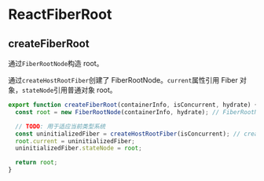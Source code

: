 # ReactFiberRoot

## createFiberRoot

通过`FiberRootNode`构造 root。

通过`createHostRootFiber`创建了 FiberRootNode。`current`属性引用 Fiber 对象，`stateNode`引用普通对象 root。

```javascript
export function createFiberRoot(containerInfo, isConcurrent, hydrate) {
  const root = new FiberRootNode(containerInfo, hydrate); // FiberRootNode -> Type.md

  // TODO: 用于适应当前类型系统
  const uninitializedFiber = createHostRootFiber(isConcurrent); // createHostRootFiber -> ReactFiber.js
  root.current = uninitializedFiber;
  uninitializedFiber.stateNode = root;

  return root;
}
```